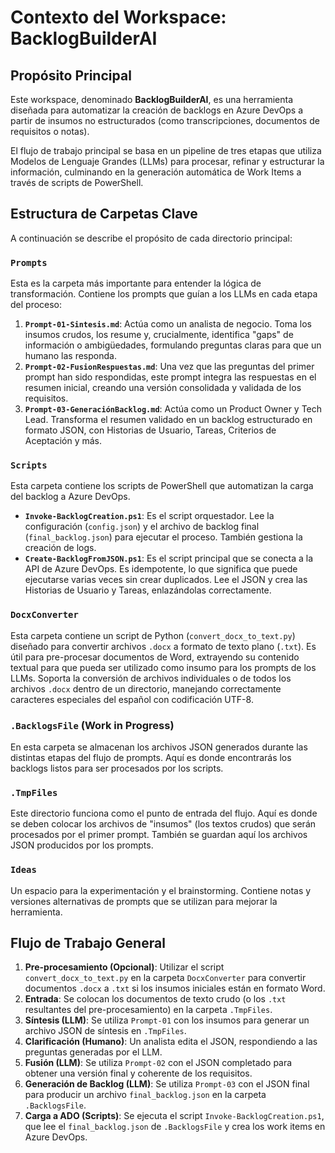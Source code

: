 # Contexto del Workspace: BacklogBuilderAI

## Propósito Principal

Este workspace, denominado **BacklogBuilderAI**, es una herramienta diseñada para automatizar la creación de backlogs en Azure DevOps a partir de insumos no estructurados (como transcripciones, documentos de requisitos o notas).

El flujo de trabajo principal se basa en un pipeline de tres etapas que utiliza Modelos de Lenguaje Grandes (LLMs) para procesar, refinar y estructurar la información, culminando en la generación automática de Work Items a través de scripts de PowerShell.

## Estructura de Carpetas Clave

A continuación se describe el propósito de cada directorio principal:

### `Prompts`

Esta es la carpeta más importante para entender la lógica de transformación. Contiene los prompts que guían a los LLMs en cada etapa del proceso:

1. **`Prompt-01-Sintesis.md`**: Actúa como un analista de negocio. Toma los insumos crudos, los resume y, crucialmente, identifica "gaps" de información o ambigüedades, formulando preguntas claras para que un humano las responda.
2. **`Prompt-02-FusionRespuestas.md`**: Una vez que las preguntas del primer prompt han sido respondidas, este prompt integra las respuestas en el resumen inicial, creando una versión consolidada y validada de los requisitos.
3. **`Prompt-03-GeneraciónBacklog.md`**: Actúa como un Product Owner y Tech Lead. Transforma el resumen validado en un backlog estructurado en formato JSON, con Historias de Usuario, Tareas, Criterios de Aceptación y más.

### `Scripts`

Esta carpeta contiene los scripts de PowerShell que automatizan la carga del backlog a Azure DevOps.

- **`Invoke-BacklogCreation.ps1`**: Es el script orquestador. Lee la configuración (`config.json`) y el archivo de backlog final (`final_backlog.json`) para ejecutar el proceso. También gestiona la creación de logs.
- **`Create-BacklogFromJSON.ps1`**: Es el script principal que se conecta a la API de Azure DevOps. Es idempotente, lo que significa que puede ejecutarse varias veces sin crear duplicados. Lee el JSON y crea las Historias de Usuario y Tareas, enlazándolas correctamente.

### `DocxConverter`

Esta carpeta contiene un script de Python (`convert_docx_to_text.py`) diseñado para convertir archivos `.docx` a formato de texto plano (`.txt`). Es útil para pre-procesar documentos de Word, extrayendo su contenido textual para que pueda ser utilizado como insumo para los prompts de los LLMs. Soporta la conversión de archivos individuales o de todos los archivos `.docx` dentro de un directorio, manejando correctamente caracteres especiales del español con codificación UTF-8.

### `.BacklogsFile` (Work in Progress)

En esta carpeta se almacenan los archivos JSON generados durante las distintas etapas del flujo de prompts. Aquí es donde encontrarás los backlogs listos para ser procesados por los scripts.

### `.TmpFiles`

Este directorio funciona como el punto de entrada del flujo. Aquí es donde se deben colocar los archivos de "insumos" (los textos crudos) que serán procesados por el primer prompt. También se guardan aquí los archivos JSON producidos por los prompts.

### `Ideas`

Un espacio para la experimentación y el brainstorming. Contiene notas y versiones alternativas de prompts que se utilizan para mejorar la herramienta.

## Flujo de Trabajo General

1. **Pre-procesamiento (Opcional)**: Utilizar el script `convert_docx_to_text.py` en la carpeta `DocxConverter` para convertir documentos `.docx` a `.txt` si los insumos iniciales están en formato Word.
2. **Entrada**: Se colocan los documentos de texto crudo (o los `.txt` resultantes del pre-procesamiento) en la carpeta `.TmpFiles`.
3. **Síntesis (LLM)**: Se utiliza `Prompt-01` con los insumos para generar un archivo JSON de síntesis en `.TmpFiles`.
4. **Clarificación (Humano)**: Un analista edita el JSON, respondiendo a las preguntas generadas por el LLM.
5. **Fusión (LLM)**: Se utiliza `Prompt-02` con el JSON completado para obtener una versión final y coherente de los requisitos.
6. **Generación de Backlog (LLM)**: Se utiliza `Prompt-03` con el JSON final para producir un archivo `final_backlog.json` en la carpeta `.BacklogsFile`.
7. **Carga a ADO (Scripts)**: Se ejecuta el script `Invoke-BacklogCreation.ps1`, que lee el `final_backlog.json` de `.BacklogsFile` y crea los work items en Azure DevOps.
